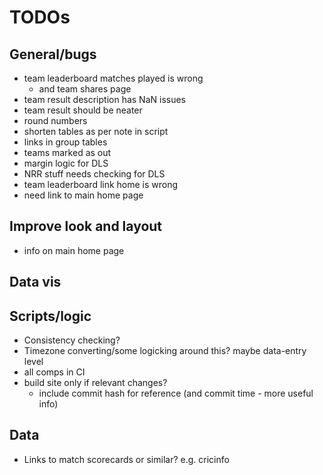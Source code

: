 # TODOs

## General/bugs

* team leaderboard matches played is wrong
    * and team shares page
* team result description has NaN issues
* team result should be neater
* round numbers
* shorten tables as per note in script
* links in group tables
* teams marked as out
* margin logic for DLS
* NRR stuff needs checking for DLS
* team leaderboard link home is wrong
* need link to main home page

## Improve look and layout

* info on main home page

## Data vis

## Scripts/logic

* Consistency checking?
* Timezone converting/some logicking around this? maybe data-entry level
* all comps in CI
* build site only if relevant changes?
    * include commit hash for reference (and commit time - more useful info)

## Data

* Links to match scorecards or similar? e.g. cricinfo
